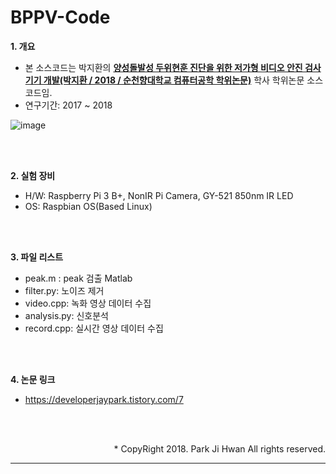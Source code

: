 # BPPV-Code

<b>1. 개요</b><br>
- 본 소스코드는 박지환의 <u><b>양성돌발성 두위현훈 진단을 위한 저가형 비디오 안진 검사기기 개발(박지환 / 2018 / 순천향대학교 컴퓨터공학 학위논문)</b></u> 학사 학위논문 소스코드임.<br>
- 연구기간: 2017 ~ 2018 <br>

![image](https://user-images.githubusercontent.com/38850652/150457469-ca3431c2-ae81-4533-903b-95e2ffe91fa2.PNG)

<br><br>

<b>2. 실험 장비<br></b>
- H/W: Raspberry Pi 3 B+, NonIR Pi Camera, GY-521 850nm IR LED<br>
- OS: Raspbian OS(Based Linux)<br>

<br><br>

<b>3. 파일 리스트<br></b>
- peak.m : peak 검출 Matlab<br>
- filter.py: 노이즈 제거<br>
- video.cpp: 녹화 영상 데이터 수집<br>
- analysis.py: 신호분석<br>
- record.cpp: 실시간 영상 데이터 수집<br>

<br><br>

<b>4. 논문 링크<br></b>
- <https://developerjaypark.tistory.com/7> <br>

<br><br>

<div align = "right">
* CopyRight 2018. Park Ji Hwan All rights reserved.
</div>
<hr>
